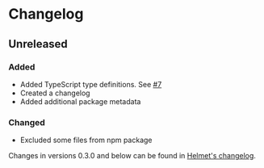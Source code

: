 # Changelog

## Unreleased
### Added
- Added TypeScript type definitions. See [#7](https://github.com/helmetjs/crossdomain/issues/7)
- Created a changelog
- Added additional package metadata

### Changed
- Excluded some files from npm package

Changes in versions 0.3.0 and below can be found in [Helmet's changelog](https://github.com/helmetjs/helmet/blob/master/CHANGELOG.md).
